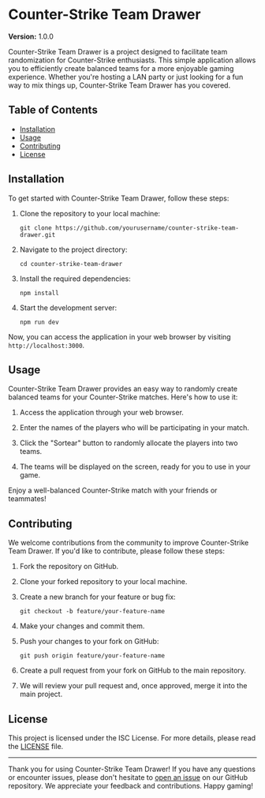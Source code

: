 # Counter-Strike Team Drawer

**Version:** 1.0.0

Counter-Strike Team Drawer is a project designed to facilitate team randomization for Counter-Strike enthusiasts. This simple application allows you to efficiently create balanced teams for a more enjoyable gaming experience. Whether you're hosting a LAN party or just looking for a fun way to mix things up, Counter-Strike Team Drawer has you covered.

## Table of Contents

- [Installation](#installation)
- [Usage](#usage)
- [Contributing](#contributing)
- [License](#license)

## Installation

To get started with Counter-Strike Team Drawer, follow these steps:

1. Clone the repository to your local machine:

   ```
   git clone https://github.com/yourusername/counter-strike-team-drawer.git
   ```

2. Navigate to the project directory:

   ```
   cd counter-strike-team-drawer
   ```

3. Install the required dependencies:

   ```
   npm install
   ```

4. Start the development server:

   ```
   npm run dev
   ```

Now, you can access the application in your web browser by visiting `http://localhost:3000`.

## Usage

Counter-Strike Team Drawer provides an easy way to randomly create balanced teams for your Counter-Strike matches. Here's how to use it:

1. Access the application through your web browser.

2. Enter the names of the players who will be participating in your match.

3. Click the "Sortear" button to randomly allocate the players into two teams.

4. The teams will be displayed on the screen, ready for you to use in your game.

Enjoy a well-balanced Counter-Strike match with your friends or teammates!

## Contributing

We welcome contributions from the community to improve Counter-Strike Team Drawer. If you'd like to contribute, please follow these steps:

1. Fork the repository on GitHub.

2. Clone your forked repository to your local machine.

3. Create a new branch for your feature or bug fix:

   ```
   git checkout -b feature/your-feature-name
   ```

4. Make your changes and commit them.

5. Push your changes to your fork on GitHub:

   ```
   git push origin feature/your-feature-name
   ```

6. Create a pull request from your fork on GitHub to the main repository.

7. We will review your pull request and, once approved, merge it into the main project.

## License

This project is licensed under the ISC License. For more details, please read the [LICENSE](LICENSE) file.

---

Thank you for using Counter-Strike Team Drawer! If you have any questions or encounter issues, please don't hesitate to [open an issue](https://github.com/yourusername/counter-strike-team-drawer/issues) on our GitHub repository. We appreciate your feedback and contributions. Happy gaming!
